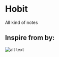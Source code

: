 # Hobit

All kind of notes

## Inspire from by: ##

![alt text](http://static.comicvine.com/uploads/original/11126/111260274/4891658-img000046.jpg "Logo Title Text 1")

